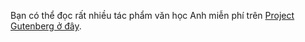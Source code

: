 Bạn có thể đọc rất nhiều tác phẩm văn học Anh miễn phí trên [Project Gutenberg ở đây](https://www.gutenberg.org/).